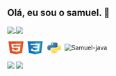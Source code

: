 ## Olá, eu sou o samuel. 👋

<a href="https://github.com/SamueldeSzr/github-readme-stats">
  <img height=200 align="center" src="https://github-readme-stats.vercel.app/api?username=SamueldeSzr&theme=react" />
</a>
<a href="https://github.com/SamueldeSzr/convoychat">
  <img height=200 align="center" src="https://github-readme-stats.vercel.app/api/top-langs?username=SamueldeSzr&layout=compact&langs_count=8&card_width=320&theme=react" />
</a>

<div style="display: inline_block"><br>
  <img align="center" alt="Rafa-HTML" height="30" width="40" src="https://raw.githubusercontent.com/devicons/devicon/master/icons/html5/html5-original.svg">
  <img align="center" alt="Rafa-CSS" height="30" width="40" src="https://raw.githubusercontent.com/devicons/devicon/master/icons/css3/css3-original.svg">
  <img align="center" alt="Samuel-Python" height="30" width="40" src="https://raw.githubusercontent.com/devicons/devicon/master/icons/python/python-original.svg">
  <img align="center" alt="Samuel-java" height="30" width="40" src="https://cdn.jsdelivr.net/gh/devicons/devicon@latest/icons/java/java-original.svg" />
          
</div>
<br>
<div>
   <a href = "mailto:samuel.s.e.i.m.e.r@gmail.com"><img src="https://img.shields.io/badge/-Gmail-%23333?style=for-the-badge&logo=gmail&logoColor=white" target="_blank"></a>
   <a href="https://www.linkedin.com/in/samuelszr" target="_blank"><img src="https://img.shields.io/badge/-LinkedIn-%230077B5?style=for-the-badge&logo=linkedin&logoColor=white" target="_blank"></a> 
</div>
  
